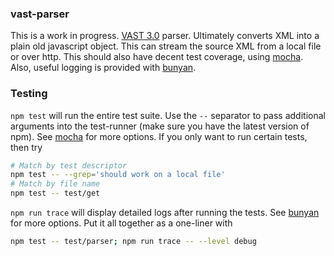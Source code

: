 ### vast-parser
This is a work in progress. [VAST 3.0](http://www.iab.net/media/file/VASTv3.0.pdf) parser. Ultimately converts XML into a plain old javascript object. This can stream the source XML from a local file or over http. This should also have decent test coverage, using [mocha](http://mochajs.org). Also, useful logging is provided with [bunyan](https://github.com/trentm/node-bunyan).

### Testing
`npm test` will run the entire test suite. Use the `--` separator to pass additional arguments into the test-runner (make sure you have the latest version of npm). See [mocha](http://mochajs.org) for more options. If you only want to run certain tests, then try
```sh
# Match by test descriptor
npm test -- --grep='should work on a local file'
# Match by file name
npm test -- test/get
```
`npm run trace` will display detailed logs after running the tests. See [bunyan](https://github.com/trentm/node-bunyan) for more options. Put it all together as a one-liner with
```sh
npm test -- test/parser; npm run trace -- --level debug
```
